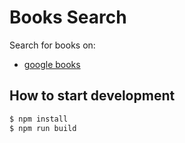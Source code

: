 # Books Search

Search for books on:

- [google books](https://developers.google.com/books/)

## How to start development

```sh
$ npm install
$ npm run build
```